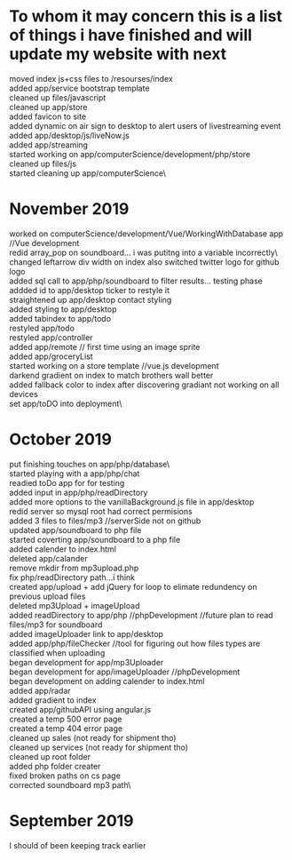 # To whom it may concern this is a list of things i have finished and will update my website with next

moved index js+css files to /resourses/index\
added app/service bootstrap template\
cleaned up files/javascript\
cleaned up app/store\
added favicon to site\
added dynamic on air sign to desktop to alert users of livestreaming event\
added app/desktop/js/liveNow.js\
added app/streaming\
started working on app/computerScience/development/php/store\
cleaned up files/js\
started cleaning up app/computerScience\

# November 2019

worked on computerScience/development/Vue/WorkingWithDatabase app  //Vue development\
redid array_pop on soundboard... i was putitng into a variable incorrectly\ 
changed leftarrow div width on index also switched twitter logo for github logo\
added sql call to app/php/soundboard to filter results... testing phase\
addded id to app/desktop ticker to restyle it\
straightened up app/desktop contact styling\
added styling to app/desktop\
added tabindex to app/todo\
restyled app/todo\
restyled app/controller\
added app/remote   // first time using an image sprite\
added app/groceryList\
started working on a store template //vue.js development\
darkend gradient on index to match brothers wall better\
added fallback color to index after discovering gradiant not working on all devices\
set app/toDO into deployment\

# October 2019

put finishing touches on app/php/database\  
started playing with a app/php/chat\
readied toDo app for for testing\
added input in app/php/readDirectory\
added more options to the vanillaBackground.js file in app/desktop\
redid server so mysql root had correct permisions\
added 3 files to files/mp3  //serverSide not on github\
updated app/soundboard to  php file\
started coverting app/soundboard to a php file\
added calender to index.html\
deleted app/calander\
remove mkdir from mp3upload.php\
fix php/readDirectory path...i think\
created app/upload + add jQuery for loop to elimate redundency on previous upload files\
deleted mp3Upload + imageUpload\
added readDirectory to app/php //phpDevelopment //future plan to read files/mp3 for soundboard\
added imageUploader link to app/desktop\
added app/php/fileChecker //tool for figuring out how files types are classified when uploading\
began development for app/mp3Uploader\
began development for app/imageUploader   //phpDevelopment\
began development on adding calender to index.html\
added app/radar\
added gradient to index\
created app/githubAPI using angular.js\
created a temp 500 error page\
created a temp 404 error page\
cleaned up sales (not ready for shipment tho)\
cleaned up services (not ready for shipment tho)\
cleaned up root folder\
added php folder creater\
fixed broken paths on cs page\
corrected soundboard mp3 path\
  
# September 2019

I should of been keeping track earlier
